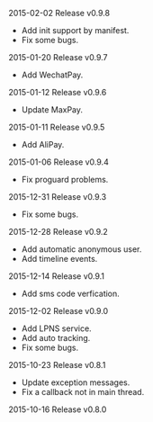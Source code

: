 2015-02-02  Release v0.9.8
- Add init support by manifest.
- Fix some bugs.

2015-01-20  Release v0.9.7
- Add WechatPay.

2015-01-12  Release v0.9.6
- Update MaxPay.

2015-01-11  Release v0.9.5
- Add AliPay.

2015-01-06  Release v0.9.4
- Fix proguard problems.

2015-12-31  Release v0.9.3
- Fix some bugs.

2015-12-28  Release v0.9.2
- Add automatic anonymous user.
- Add timeline events.

2015-12-14  Release v0.9.1
- Add sms code verfication.

2015-12-02  Release v0.9.0
- Add LPNS service.
- Add auto tracking.
- Fix some bugs.

2015-10-23  Release v0.8.1
- Update exception messages.
- Fix a callback not in main thread.

2015-10-16  Release v0.8.0
